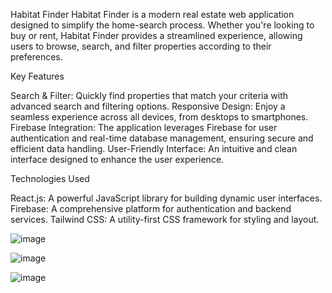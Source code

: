 Habitat Finder
  Habitat Finder is a modern real estate web application designed to simplify the home-search process. Whether you're looking to buy or rent, Habitat Finder provides a streamlined experience, allowing users to browse, search, and filter properties according to their preferences.

Key Features

  Search & Filter: Quickly find properties that match your criteria with advanced search and filtering options.
  Responsive Design: Enjoy a seamless experience across all devices, from desktops to smartphones.
  Firebase Integration: The application leverages Firebase for user authentication and real-time database management, ensuring secure and efficient data handling.
  User-Friendly Interface: An intuitive and clean interface designed to enhance the user experience.

Technologies Used

  React.js: A powerful JavaScript library for building dynamic user interfaces.
  Firebase: A comprehensive platform for authentication and backend services.
  Tailwind CSS: A utility-first CSS framework for styling and layout.


  ![image](https://github.com/user-attachments/assets/8d509533-8efc-4d4e-99f9-01d516c7bb87)

  ![image](https://github.com/user-attachments/assets/a8b481f4-1da5-4cce-ac09-e0e3d48aa6b1)

  ![image](https://github.com/user-attachments/assets/37c9370c-b382-40f0-b16d-5fa0d9dfe535)

